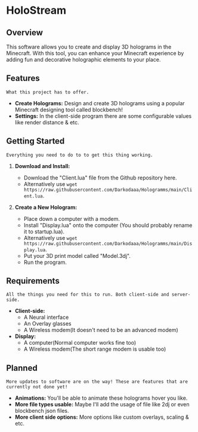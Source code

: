 # HoloStream

## Overview

This software allows you to create and display 3D holograms in the Minecraft. With this tool, you can enhance your Minecraft experience by adding fun and decorative holographic elements to your place.

## Features
    What this project has to offer.
- **Create Holograms:** Design and create 3D holograms using a popular Minecraft designing tool called blockbench!
- **Settings:** In the client-side program there are some configurable values like render distance & etc.

## Getting Started
    Everything you need to do to to get this thing working.
1. **Download and Install:**
   - Download the "Client.lua" file from the Github repository here.
   - Alternatively use ```wget https://raw.githubusercontent.com/Darkodaaa/Hologramms/main/Client.lua```.

2. **Create a New Hologram:**
   - Place down a computer with a modem.
   - Install "Display.lua" onto the computer (You should probably rename it to startup.lua).
   - Alternatively use ```wget https://raw.githubusercontent.com/Darkodaaa/Hologramms/main/Display.lua```.
   - Put your 3D print model called "Model.3dj".
   - Run the program.

## Requirements
    All the things you need for this to run. Both client-side and server-side.
   - **Client-side:**
        - A Neural interface
        - An Overlay glasses
        - A Wireless modem(It doesn't need to be an advanced modem)
   - **Display:**
        - A computer(Normal computer works fine too)
        - A Wireless modem(The short range modem is usable too)

## Planned
    More updates to software are on the way! These are features that are currently not done yet!
   - **Animations:** You'll be able to animate these holograms hover you like.
   - **More file types usable:** Maybe I'll add the usage of file like 2dj or even blockbench json files.
   - **More client side options:** More options like custom overlays, scaling & etc.
